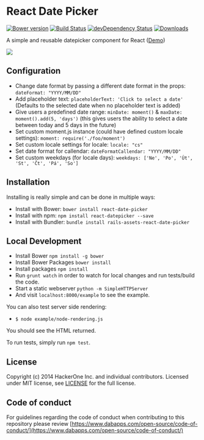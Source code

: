 # React Date Picker
[![Bower version](https://badge.fury.io/bo/react-date-picker.svg)](http://badge.fury.io/bo/react-date-picker)
[![Build Status](https://travis-ci.org/Hacker0x01/react-datepicker.svg)](https://travis-ci.org/Hacker0x01/react-datepicker)
[![devDependency Status](https://david-dm.org/Hacker0x01/react-datepicker/dev-status.svg)](https://david-dm.org/Hacker0x01/react-datepicker#info=devDependencies)
[![Downloads](http://img.shields.io/npm/dm/react-datepicker.svg)](https://npmjs.org/package/react-datepicker)

A simple and reusable datepicker component for React ([Demo](http://cdn.rawgit.com/Hacker0x01/react-datepicker/master/example/index.html))

![](https://cloud.githubusercontent.com/assets/1412392/5339491/c40de124-7ee1-11e4-9f07-9276e2545f27.png)

## Configuration

- Change date format by passing a different date format in the props: `dateFormat: "YYYY/MM/DD"`
- Add placeholder text: `placeholderText: 'Click to select a date'` (Defaults to the selected date when no placeholder text is added)
- Give users a predefined date range: `minDate: moment()` & `maxDate: moment().add(5, 'days')` (this gives users the ability to select a date between today and 5 days in the future)
- Set custom moment.js instance (could have defined custom locale settings): `moment: require('./foo/moment')`
- Set custom locale settings for locale: `locale: "cs"`
- Set date format for callendar: `dateFormatCallendar: "YYYY/MM/DD"`
- Set custom weekdays (for locale days): `weekdays: ['Ne', 'Po', 'Út', 'St', 'Čt', 'Pá', 'So']`

## Installation

Installing is really simple and can be done in multiple ways:

- Install with Bower: `bower install react-date-picker`
- Install with npm: `npm install react-datepicker --save`
- Install with Bundler: `bundle install rails-assets-react-date-picker`

## Local Development

- Install Bower `npm install -g bower`
- Install Bower Packages `bower install`
- Install packages `npm install`
- Run `grunt watch` in order to watch for local changes and run tests/build the code.
- Start a static webserver `python -m SimpleHTTPServer`
- And visit `localhost:8000/example` to see the example.

You can also test server side rendering:

- `$ node example/node-rendering.js`

You should see the HTML returned.

To run tests, simply run `npm test`.

## License

Copyright (c) 2014 HackerOne Inc. and individual contributors. Licensed under MIT license, see [LICENSE](LICENSE) for the full license.

## Code of conduct

For guidelines regarding the code of conduct when contributing to this repository please review [https://www.dabapps.com/open-source/code-of-conduct/](https://www.dabapps.com/open-source/code-of-conduct/)
